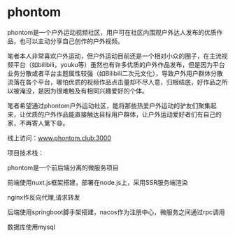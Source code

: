 # phontom
phontom是一个户外运动视频社区，用户可在社区内围观户外达人发布的优质作品，也可以主动分享自己创作的户外视频。

笔者本人非常喜欢户外运动，但户外运动目前还是一个相对小众的圈子，在主流视频平台（如bilibili，youku等）虽然也有许多优质的户外作品发布，但是因为平台业务分散或者平台主题属性较强（如Bilibili二次元文化），导致户外用户群体分散流落在各个平台，哪怕优质的视频作品点击量却不尽人意，归根结底，好作品之所以被淹没，是因为很难触及有相同兴趣爱好的个体。

笔者希望通过phontom户外运动社区，能将那些热爱户外运动的驴友们聚集起来，让优质的户外作品能直接触达目标用户群体，让户外运动爱好者们有自己的家，不再寄人篱下😄。

线上访问：www.phontom.club:3000

项目技术栈：

phontom是一个前后端分离的微服务项目

前端使用nuxt.js框架搭建，部署在node.js上，采用SSR服务端渲染

nginx作反向代理,请求转发

后端使用springboot脚手架搭建，nacos作为注册中心，微服务之间通过rpc调用

数据库使用mysql 
